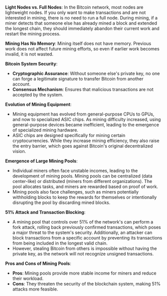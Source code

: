 **Light Nodes vs. Full Nodes**: In the Bitcoin network, most nodes are lightweight nodes. If you only want to make transactions and are not interested in mining, there is no need to run a full node. During mining, if a miner detects that someone else has already mined a block and extended the longest chain, they should immediately abandon their current work and restart the mining process.

**Mining Has No Memory**: Mining itself does not have memory. Previous work does not affect future mining efforts, so even if earlier work becomes invalid, it is not wasted.

**Bitcoin System Security**:

- **Cryptographic Assurance**: Without someone else's private key, no one can forge a legitimate signature to transfer Bitcoin from another account.
- **Consensus Mechanism**: Ensures that malicious transactions are not accepted by the system.

**Evolution of Mining Equipment**:

- Mining equipment has evolved from general-purpose CPUs to GPUs, and now to specialized ASIC chips. As mining difficulty increased, using general-purpose devices became inefficient, leading to the emergence of specialized mining hardware.
- ASIC chips are designed specifically for mining certain cryptocurrencies. While they increase mining efficiency, they also raise the entry barrier, which goes against Bitcoin's original decentralized vision.

**Emergence of Large Mining Pools**:

- Individual miners often face unstable incomes, leading to the development of mining pools. Mining pools can be centralized (data center-like) or distributed (miners from different organizations). The pool allocates tasks, and miners are rewarded based on proof of work.
- Mining pools also face challenges, such as miners potentially withholding blocks to keep the rewards for themselves or intentionally disrupting the pool by discarding mined blocks.

**51% Attack and Transaction Blocking**:

- A mining pool that controls over 51% of the network's  can perform a fork attack, rolling back previously confirmed transactions, which poses a major threat to the system's security. Additionally, an attacker can block transactions from a specific account by preventing its transactions from being included in the longest valid chain.
- However, stealing Bitcoin from others is impossible without having the private key, as the network will not recognize unsigned transactions.

**Pros and Cons of Mining Pools**:

- **Pros**: Mining pools provide more stable income for miners and reduce their workload.
- **Cons**: They threaten the security of the blockchain system, making 51% attacks more feasible.